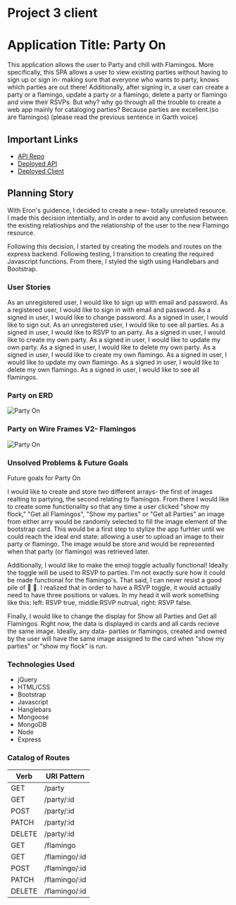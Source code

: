 # Project 3 client

# Application Title: Party On
This application allows the user to Party and chill with Flamingos. More specifically, this SPA allows a user to view existing parties without having to sign up or sign in- making sure that everyone who wants to party, knows which parties are out there! Additionally, after signing in, a user can create a party or a flamingo, update a party or a flamingo, delete a party or flamingo and view their RSVPs.
But why? why go through all the trouble to create a web app mainly for cataloging parties? Because parties are excellent.(so are flamingos) (please read the previous sentence in Garth voice)
## Important Links
- [API Repo](https://github.com/hippogitamus/project-3-api)
- [Deployed API](https://warm-ocean-11448.herokuapp.com/)
- [Deployed Client](https://hippogitamus.github.io/project-3-client/)
## Planning Story
With Eron's guidence, I decided to create a new- totally unrelated resource. I made this decision intentially, and in order to avoid any confusion between the existing relatioships and the relationship of the user to the new Flamingo resource.

Following this decision, I started by creating the models and routes on the express backend. Following testing, I transition to creating the required Javascript functions. From there, I styled the sigth using Handlebars and Bootstrap.
### User Stories
As an unregistered user, I would like to sign up with email and password.
As a registered user, I would like to sign in with email and password.
As a signed in user, I would like to change password.
As a signed in user, I would like to sign out.
As an unregistered user, I would like to see all parties.
As a signed in user, I would like to RSVP to an party.
As a signed in user, I would like to create my own party.
As a signed in user, I would like to update my own party.
As a signed in user, I would like to delete my own party.
As a signed in user, I would like to create my own flamingo.
As a signed in user, I would like to update my own flamingo.
As a signed in user, I would like to delete my own flamingo.
As a signed in user, I would like to see all flamingos.

### Party on ERD
![Party On](https://imgur.com/NoBQbS5)
### Party on Wire Frames V2- Flamingos
![Party On](https://imgur.com/LnidV9s)
### Unsolved Problems & Future Goals
Future goals for Party On

I would like to create and store two different arrays- the first of images realting to partying, the second relating to flamingos. From there I would like to create some functionality so that any time a user clicked "show my flock," "Get all Flamingos", "Show my parties" or "Get all Parties" an image from either arry would be randomly selected to fill the image element of the bootstrap card. This would be a first step to stylize the app furhter until we could reach the ideal end state: allowing a user to upload an image to their party or flamingo. The image would be store and would be represented when that party (or flamingo) was retrieved later.

Additionally, I would like to make the emoji toggle actually functional! Ideally the toggle will be used to RSVP to parties. I'm not exactly sure how it could be made functional for the flamingo's. That said, I can never resist a good pile of 💩 :poop:. I realized that in order to have a RSVP toggle, it would actually need to have three positions or values. In my head it will work something like this: left: RSVP true, middle:RSVP nutrual, right: RSVP false.

Finally, I would like to change the display for Show all Parties and Get all Flamingos. Right now, the data is displayed in cards and all cards recieve the same image.  Ideally, any data- parties or flamingos, created and owned by the user will have the same image assigned to the card when "show my parties" or "show my flock" is run.
### Technologies Used
- jQuery
- HTML/CSS
- Bootstrap
- Javascript
- Hanglebars
- Mongoose
- MongoDB
- Node
- Express
### Catalog of Routes
Verb         |	URI Pattern
------------ | -------------
GET | /party
GET | /party/:id
POST | /party/:id
PATCH | /party/:id
DELETE | /party/:id
GET | /flamingo
GET | /flamingo/:id
POST | /flamingo/:id
PATCH | /flamingo/:id
DELETE | /flamingo/:id

